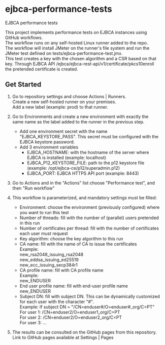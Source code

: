 # ejbca-performance-tests
EJBCA performance tests

This project implements performance tests on EJBCA instances using GitHub workflows.  
The workflow runs on any self-hosted Linux runner added to the repo.  
The workflow will install JMeter on the runner's file system and run the JMeter test defined on tests/ejbca-performance-test.jmx.  
This test creates a key with the chosen algorithm and a CSR based on that key. Through EJBCA API /ejbca/ejbca-rest-api/v1/certificate/pkcs10enroll the pretended certificate is created.  


## Get Started

1. Go to repository settings and choose Actions | Runners.  
Create a new self-hosted runner on your premises.  
Add a new label (example: prod) to that runner.  

2. Go to Environments and create a new environment with exactly the same name as the label added to the runner in the previous step.
   - Add one environment secret with the name "EJBCA_KEYSTORE_PASS". This secret must be configured with the EJBCA keystore password.
   - Add 3 environment variables
     - EJBCA_HOSTNAME: with the hostname of the server where EJBCA is installed (example: localhost)
     - EJBCA_P12_KEYSTORE_FILE: path to the p12 keystore file (example: /opt/ejbca-ce/p12/superadmin.p12)
     - EJBCA_PORT: EJBCA HTTPS API port (example: 8443)

3. Go to Actions and in the "Actions" list choose "Performance test", and then "Run workflow"

4. This workflow is parameterized, and mandatory settings must be filled:
   - Environment: choose the environment (previously configured) where you want to run this test
   - Number of threads: fill with the number of (parallel) users pretended in this run
   - Number of certificates per thread: fill with the number of certificates each user must request
   - Key algorithm: choose the key algorithm to this run
   - CA name: fill with the name of CA to issue the certificates  
   Example:  
    new_rsa2048_issuing_rsa2048  
    new_eddsa_issuing_ed25519  
    new_ecc_issuing_secp384r1  
   - CA profile name: fill with CA profile name  
   Example:  
    new_ENDUSER  
   - End user profile name: fill with end-user profile name  
    new_ENDUSER  
   - Subject DN: fill with subject DN. This can be dynamically customized for each user with the character "#".   
   Example: If subject DN =  "/CN=enduser#/O=enduser#_org/C=PT"   
    For user 1: /CN=enduser2/O=enduser1_org/C=PT  
    For user 2: /CN=enduser2/O=enduser2_org/C=PT  
    For user 3: ...  


5. The results can be consulted on the GitHub pages from this repository. Link to GitHub pages available at Settings | Pages

